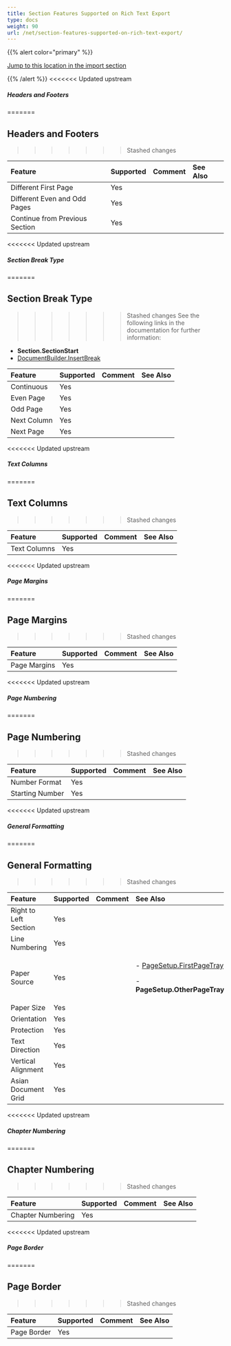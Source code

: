 ```yaml
---
title: Section Features Supported on Rich Text Export
type: docs
weight: 90
url: /net/section-features-supported-on-rich-text-export/
---
```


{{% alert color="primary" %}} 

[Jump to this location in the import section](/words/net/section-features-supported-on-rich-text-import/)

{{% /alert %}} 
<<<<<<< Updated upstream

##### **Headers and Footers**
=======
## **Headers and Footers**
>>>>>>> Stashed changes

|**Feature**|**Supported**|**Comment**|**See Also**|
| :- | :- | :- | :- |
|Different First Page |Yes | | |
|Different Even and Odd Pages |Yes | | |
|Continue from Previous Section |Yes | | |
<<<<<<< Updated upstream

##### **Section Break Type**

=======
## **Section Break Type**
>>>>>>> Stashed changes
See the following links in the documentation for further information:

- **Section.SectionStart**
- [DocumentBuilder.InsertBreak](https://apireference.aspose.com/words/net/aspose.words/documentbuilder/methods/insertbreak)

|**Feature**|**Supported**|**Comment**|**See Also**|
| :- | :- | :- | :- |
|Continuous |Yes | | |
|Even Page |Yes | | |
|Odd Page |Yes | | |
|Next Column |Yes | | |
|Next Page |Yes | | |
<<<<<<< Updated upstream

##### **Text Columns**
=======
## **Text Columns**
>>>>>>> Stashed changes

|**Feature**|**Supported**|**Comment**|**See Also**|
| :- | :- | :- | :- |
|Text Columns |Yes | | |
<<<<<<< Updated upstream

##### **Page Margins**
=======
## **Page Margins**
>>>>>>> Stashed changes

|**Feature**|**Supported**|**Comment**|**See Also**|
| :- | :- | :- | :- |
|Page Margins |Yes | | |
<<<<<<< Updated upstream

##### **Page Numbering**
=======
## **Page Numbering**
>>>>>>> Stashed changes

|**Feature**|**Supported**|**Comment**|**See Also**|
| :- | :- | :- | :- |
|Number Format |Yes | | |
|Starting Number |Yes | | |
<<<<<<< Updated upstream

##### **General Formatting**
=======
## **General Formatting**
>>>>>>> Stashed changes

|**Feature**|**Supported**|**Comment**|**See Also**|
| :- | :- | :- | :- |
|Right to Left Section |Yes | | |
|Line Numbering |Yes | | |
|Paper Source |Yes | |<p>- [PageSetup.FirstPageTray](https://apireference.aspose.com/words/net/aspose.words/pagesetup/properties/firstpagetray) </p><p>- **PageSetup.OtherPageTray**</p>|
|Paper Size |Yes | | |
|Orientation |Yes | | |
|Protection |Yes | | |
|Text Direction |Yes | | |
|Vertical Alignment |Yes | | |
|Asian Document Grid |Yes | | |
<<<<<<< Updated upstream

##### **Chapter Numbering**
=======
## **Chapter Numbering**
>>>>>>> Stashed changes

|**Feature**|**Supported**|**Comment**|**See Also**|
| :- | :- | :- | :- |
|Chapter Numbering |Yes | | |
<<<<<<< Updated upstream

##### **Page Border**
=======
## **Page Border**
>>>>>>> Stashed changes

|**Feature**|**Supported**|**Comment**|**See Also**|
| :- | :- | :- | :- |
|Page Border |Yes | | |

